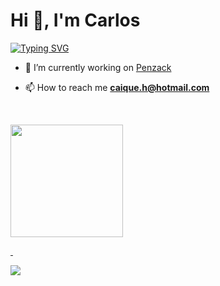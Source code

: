 <h1>Hi 👋, I'm Carlos</h1>

<a href="https://git.io/typing-svg"><img src="https://readme-typing-svg.demolab.com?font=mono&pause=1000&color=15FF02&vCenter=true&width=429&height=45&lines=keep+coding.+keep+learning." alt="Typing SVG" /></a>

- 🔭 I’m currently working on [Penzack](https://penzack.com/) 

- 📫 How to reach me **caique.h@hotmail.com**

<p>&nbsp;</p>

<div>
  <a href="https://github.com/carlosh-dev">
  <img height="180em" src="https://github-readme-stats.vercel.app/api/top-langs/?username=carlosh-dev&layout=compact&langs_count=7&theme=dark"/>
</div>

<p>&nbsp;</p>

<div> 
  <a href="https://www.linkedin.com/in/carlos-henrique-vieira-de-lima-541875182/" target="_blank"><img src="https://img.shields.io/badge/-LinkedIn-%230077B5?style=for-the-badge&logo=linkedin&logoColor=white" target="_blank"></a> 
</div>
